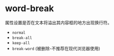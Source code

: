 # word-break

属性设置是否在文本将溢出其内容框的地方出现换行符。

- `normal`
- `break-all`
- `keep-all`
- `break-word` (被删除-不推荐在现代浏览器使用)
